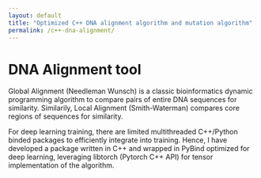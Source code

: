 ```yaml
---
layout: default
title: "Optimized C++ DNA alignment algorithm and mutation algorithm"
permalink: /c++-dna-alignment/
---
```


# DNA Alignment tool
Global Alignment (Needleman Wunsch) is a classic bioinformatics dynamic programming algorithm to compare pairs of entire DNA sequences for similarity. Similarily, Local Alignment (Smith-Waterman) compares core regions of sequences for similarity. 

For deep learning training, there are limited multithreaded C++/Python binded packages to efficiently integrate into training. Hence, I have developed a package written in C++ and wrapped in PyBind optimized for deep learning, leveraging libtorch (Pytorch C++ API) for tensor implementation of the algorithm.
